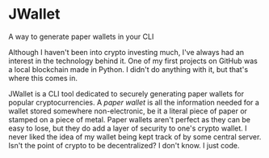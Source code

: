 # JWallet
A way to generate paper wallets in your CLI

Although I haven't been into crypto investing much, I've always had
an interest in the technology behind it. One of my first projects
on GitHub was a local blockchain made in Python. I didn't do anything
with it, but that's where this comes in. 

JWallet is a CLI tool dedicated to securely generating paper wallets 
for popular cryptocurrencies. A *paper wallet* is all the information 
needed for a wallet stored somewhere non-electronic, be it a literal piece of paper
or stamped on a piece of metal. Paper wallets aren't perfect as they can
be easy to lose, but they do add a layer of security to one's crypto wallet.
I never liked the idea of my wallet being kept track of by some central server.
Isn't the point of crypto to be decentralized? I don't know. I just code.
